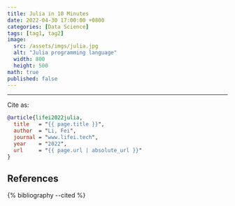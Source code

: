```yaml
---
title: Julia in 10 Minutes
date: 2022-04-30 17:00:00 +0800
categories: [Data Science]
tags: [tag1, tag2]
image:
  src: /assets/imgs/julia.jpg
  alt: "Julia programming language"
  width: 800
  height: 500
math: true
published: false
---
```




<!-- ![description here](/assets/imgs/affine-coupling.png){: width="800" height="500" .shadow}
_figure caption here_ -->


<hr>
Cite as:

```bibtex
@article{lifei2022julia,
  title   = "{{ page.title }}",
  author  = "Li, Fei",
  journal = "www.lifei.tech",
  year    = "2022",
  url     = "{{ page.url | absolute_url }}"
}
```

## References

{% bibliography --cited %}
